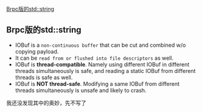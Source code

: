 [Brpc版的std::string](#Brpc版的std::string) 

## Brpc版的std::string

 - IOBuf is a `non-continuous buffer` that can be cut and combined w/o copying payload.
 - It can be `read from or flushed into file descriptors` as well.
 - IOBuf is **thread-compatible**. Namely using different IOBuf in different threads simultaneously is safe, and reading a static IOBuf from different threads is safe as well.
 - IOBuf is **NOT thread-safe**. Modifying a same IOBuf from different threads simultaneously is unsafe and likely to crash.

我还没发现其中的奥妙，先不写了
